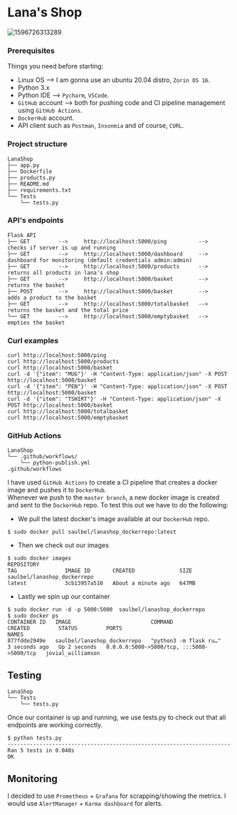# Lana's Shop
![1596726313289](https://user-images.githubusercontent.com/97754610/149635896-75c064af-ea96-43c1-b481-e1ab8b463dad.jpg)

### Prerequisites
Things you need before starting:
* Linux OS --> I am gonna use an ubuntu 20.04 distro, `Zorin OS 16`.
* Python 3.x
* Python IDE --> `Pycharm`, `VSCode`.
* `GitHub` account --> both for pushing code and CI pipeline management using `GitHub Actions`.
* `DockerHub` account.
* API client such as `Postman`, `Insonmia` and of course, `CURL`.

### Project structure
```
LanaShop
├── app.py
├── Dockerfile
├── products.py
├── README.md
├── requirements.txt
└── Tests
    └── tests.py
```

### API's endpoints
```
Flask API
├── GET         -->     http://localhost:5000/ping          -->      checks if server is up and running
├── GET         -->     http://localhost:5000/dashboard     -->      dashboard for monitoring (default credentials admin:admin)
├── GET         -->     http://localhost:5000/products      -->      returns all products in lana's shop
├── GET         -->     http://localhost:5000/basket        -->      returns the basket
├── POST        -->     http://localhost:5000/basket        -->      adds a product to the basket
├── GET         -->     http://localhost:5000/totalbasket   -->      returns the basket and the total price
└── GET         -->     http://localhost:5000/emptybasket   -->      empties the basket   
```

### Curl examples
```
curl http://localhost:5000/ping
curl http://localhost:5000/products
curl http://localhost:5000/basket
curl -d '{"item": "MUG"}' -H "Content-Type: application/json" -X POST http://localhost:5000/basket
curl -d '{"item": "PEN"}' -H "Content-Type: application/json" -X POST http://localhost:5000/basket
curl -d '{"item": "TSHIRT"}' -H "Content-Type: application/json" -X POST http://localhost:5000/basket
curl http://localhost:5000/totalbasket
curl http://localhost:5000/emptybasket
```

### GitHub Actions
```
LanaShop
└── .github/workflows/
    └── python-publish.yml
.github/workflows
```
I have used `GitHub Actions` to create a CI pipeline that creates a docker image and pushes it to `DockerHub`.<br/>
Whenever we push to the `master branch`, a new docker image is created and sent to the `DockerHub` repo.
To test this out we have to do the following: <br/>
- We pull the latest docker's image available at our `DockerHub` repo.
```
$ sudo docker pull saulbel/lanashop_dockerrepo:latest
```
- Then we check out our images
```
$ sudo docker images
REPOSITORY                                                          TAG               IMAGE ID       CREATED              SIZE
saulbel/lanashop_dockerrepo                                         latest            3cb13957a510   About a minute ago   647MB
```
- Lastly we spin up our container
```
$ sudo docker run -d -p 5000:5000  saulbel/lanashop_dockerrepo
$ sudo docker ps
CONTAINER ID   IMAGE                         COMMAND                  CREATED         STATUS         PORTS                                       NAMES
877fdde2949e   saulbel/lanashop_dockerrepo   "python3 -m flask ru…"   3 seconds ago   Up 2 seconds   0.0.0.0:5000->5000/tcp, :::5000->5000/tcp   jovial_williamson
```

## Testing
```
LanaShop
└── Tests
    └── tests.py
```
Once our container is up and running, we use tests.py to check out that all endpoints are working correctly.
```
$ python tests.py 
----------------------------------------------------------------------
Ran 5 tests in 0.048s
OK
```

## Monitoring
I decided to use `Prometheus` + `Grafana` for scrapping/showing the metrics. I would use `AlertManager` + `Karma dashboard` for alerts.
